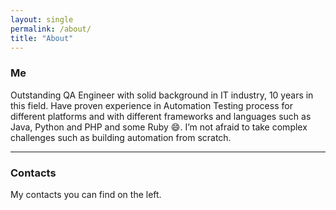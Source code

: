 ```yaml
---
layout: single 
permalink: /about/
title: "About"
---
```

### Me

Outstanding QA Engineer with solid background in IT industry, 10 years in this field. Have proven experience in
Automation Testing process for different platforms and with different frameworks and languages such as Java,
Python and PHP and some Ruby :smile:. I’m not afraid to take complex challenges such as building automation from scratch.

---
### Contacts
My contacts you can find on the left.
